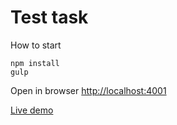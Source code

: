# Test task
How to start
```
npm install
gulp
```
Open in browser
[http://localhost:4001](http://localhost:4001)

[Live demo](http://tari.s-host.net/test/)
